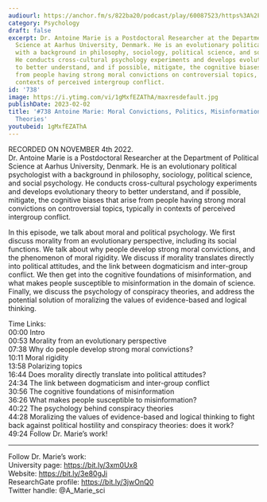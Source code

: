 ```yaml
---
audiourl: https://anchor.fm/s/822ba20/podcast/play/60087523/https%3A%2F%2Fd3ctxlq1ktw2nl.cloudfront.net%2Fstaging%2F2022-10-4%2Fb4f5109f-70d6-019b-e100-b52efadb5926.m4a
category: Psychology
draft: false
excerpt: Dr. Antoine Marie is a Postdoctoral Researcher at the Department of Political
  Science at Aarhus University, Denmark. He is an evolutionary political psychologist
  with a background in philosophy, sociology, political science, and social psychology.
  He conducts cross-cultural psychology experiments and develops evolutionary theory
  to better understand, and if possible, mitigate, the cognitive biases that arise
  from people having strong moral convictions on controversial topics, typically in
  contexts of perceived intergroup conflict.
id: '738'
image: https://i.ytimg.com/vi/1gMxfEZAThA/maxresdefault.jpg
publishDate: 2023-02-02
title: '#738 Antoine Marie: Moral Convictions, Politics, Misinformation, and Conspiracy
  Theories'
youtubeid: 1gMxfEZAThA
---
```

<div class="timelinks">

RECORDED ON NOVEMBER 4th 2022.  
Dr. Antoine Marie is a Postdoctoral Researcher at the Department of Political Science at Aarhus University, Denmark. He is an evolutionary political psychologist with a background in philosophy, sociology, political science, and social psychology. He conducts cross-cultural psychology experiments and develops evolutionary theory to better understand, and if possible, mitigate, the cognitive biases that arise from people having strong moral convictions on controversial topics, typically in contexts of perceived intergroup conflict.

In this episode, we talk about moral and political psychology. We first discuss morality from an evolutionary perspective, including its social functions. We talk about why people develop strong moral convictions, and the phenomenon of moral rigidity. We discuss if morality translates directly into political attitudes, and the link between dogmaticism and inter-group conflict. We then get into the cognitive foundations of misinformation, and what makes people susceptible to misinformation in the domain of science. Finally, we discuss the psychology of conspiracy theories, and address the potential solution of moralizing the values of evidence-based and logical thinking.

Time Links:  
<time>00:00</time> Intro  
<time>00:53</time> Morality from an evolutionary perspective  
<time>07:38</time> Why do people develop strong moral convictions?  
<time>10:11</time> Moral rigidity  
<time>13:58</time> Polarizing topics  
<time>16:44</time> Does morality directly translate into political attitudes?  
<time>24:34</time> The link between dogmaticism and inter-group conflict  
<time>30:56</time> The cognitive foundations of misinformation  
<time>36:26</time> What makes people susceptible to misinformation?  
<time>40:22</time> The psychology behind conspiracy theories  
<time>44:28</time> Moralizing the values of evidence-based and logical thinking to fight back against political hostility and conspiracy theories: does it work?  
<time>49:24</time> Follow Dr. Marie’s work!

---

Follow Dr. Marie’s work:  
University page: https://bit.ly/3xm0Ux8  
Website: https://bit.ly/3e80gJi  
ResearchGate profile: https://bit.ly/3jwOnQ0  
Twitter handle: @A_Marie_sci
</div>

